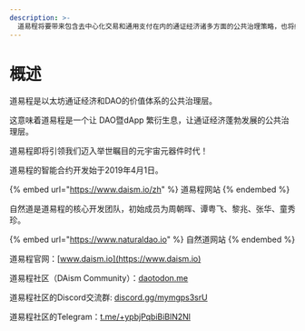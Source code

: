 ```yaml
---
description: >-
  道易程将要带来包含去中心化交易和通用支付在内的通证经济诸多方面的公共治理策略，也将给DAO的治理带来一个全新的价值体系，最终为通证经济和DAO的发展提供坚实的基础。
---
```


# 概述

道易程是以太坊通证经济和DAO的价值体系的公共治理层。

这意味着道易程是一个让 DAO暨dApp 繁衍生息，让通证经济蓬勃发展的公共治理层。

道易程即将引领我们迈入举世瞩目的元宇宙元器件时代！

道易程的智能合约开发始于2019年4月1日。

{% embed url="https://www.daism.io/zh" %}
道易程网站
{% endembed %}

自然道是道易程的核心开发团队，初始成员为周朝晖、谭粤飞、黎兆、张华、童秀珍。

{% embed url="https://www.naturaldao.io" %}
自然道网站
{% endembed %}

道易程官网：[www.daism.io](https://www.daism.io)

道易程社区（DAism Community）：[daotodon.me](https://daotodon.me)

道易程社区的Discord交流群: [discord.gg/mymgps3srU](https://discord.gg/mymgps3srU)

道易程社区的Telegram：[t.me/+ypbjPqbiBiBlN2Nl](https://t.me/+ypbjPqbiBiBlN2Nl)
